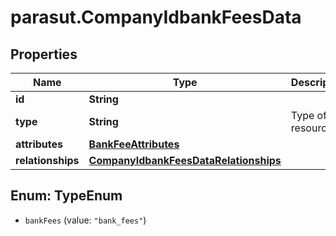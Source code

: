 # parasut.CompanyIdbankFeesData

## Properties
Name | Type | Description | Notes
------------ | ------------- | ------------- | -------------
**id** | **String** |  | [optional] 
**type** | **String** | Type of the resource | [optional] 
**attributes** | [**BankFeeAttributes**](BankFeeAttributes.md) |  | [optional] 
**relationships** | [**CompanyIdbankFeesDataRelationships**](CompanyIdbankFeesDataRelationships.md) |  | [optional] 


<a name="TypeEnum"></a>
## Enum: TypeEnum


* `bankFees` (value: `"bank_fees"`)





